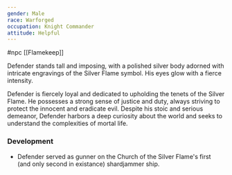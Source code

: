```yaml
---
gender: Male
race: Warforged
occupation: Knight Commander
attitude: Helpful
---
```

 #npc [[Flamekeep]]

Defender stands tall and imposing, with a polished silver body adorned with intricate engravings of the Silver Flame symbol. His eyes glow with a fierce intensity.

Defender is fiercely loyal and dedicated to upholding the tenets of the Silver Flame. He possesses a strong sense of justice and duty, always striving to protect the innocent and eradicate evil. Despite his stoic and serious demeanor, Defender harbors a deep curiosity about the world and seeks to understand the complexities of mortal life.

### Development

* Defender served as gunner on the Church of the Silver Flame's first (and only second in existance) shardjammer ship.
